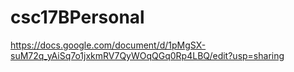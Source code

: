 # csc17BPersonal
https://docs.google.com/document/d/1pMgSX-suM72q_yAiSq7o1jxkmRV7QyWOqQGq0Rp4LBQ/edit?usp=sharing
